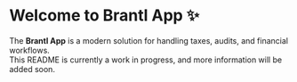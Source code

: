 # Welcome to **Brantl App** ✨

The **Brantl App** is a modern solution for handling taxes, audits, and financial workflows.\
This README is currently a work in progress, and more information will be added soon.
